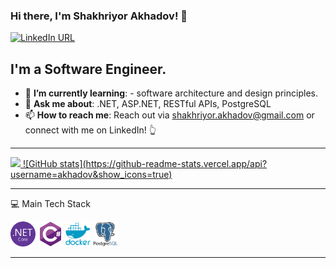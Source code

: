 ### Hi there, I'm Shakhriyor Akhadov! 👋 

[![LinkedIn URL](https://img.shields.io/badge/LinkedIn-Connect-blue?logo=linkedin&style=for-the-badge)](https://shorturl.at/eDFMS)

## **I'm a Software Engineer.**

- 🎯 **I’m currently learning**: - software architecture and design principles.
- 💬 **Ask me about**: .NET, ASP.NET, RESTful APIs, PostgreSQL
- 📫 **How to reach me**: Reach out via shakhriyor.akhadov@gmail.com or connect with me on LinkedIn! 👆

<hr/>

<a href="https://github.com/akhadov">
  <img src="https://github-readme-stats.vercel.app/api?username=akhadov&count_private=true&show_icons=true&hide=stars" />
  ![GitHub stats](https://github-readme-stats.vercel.app/api?username=akhadov&show_icons=true)
</a>

---
💻 Main Tech Stack

<img src="https://github.com/devicons/devicon/blob/master/icons/dotnetcore/dotnetcore-original.svg" alt="dotnet logo" width="40" height="40" /> <img src="https://github.com/devicons/devicon/blob/master/icons/csharp/csharp-original.svg" alt="csharp logo" width="40" height="40" /> <img src="https://github.com/devicons/devicon/blob/master/icons/docker/docker-plain-wordmark.svg" alt="csharp logo" width="40" height="40" /> <img src="https://raw.githubusercontent.com/devicons/devicon/master/icons/postgresql/postgresql-original-wordmark.svg" alt="postgresql" width="40" height="40"/>

---
